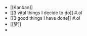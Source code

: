 - [[Kanban]]
- [[3 vital things I decide to do]] #.ol
- [[3 good things I have done]] #.ol
- [[梦]]
-